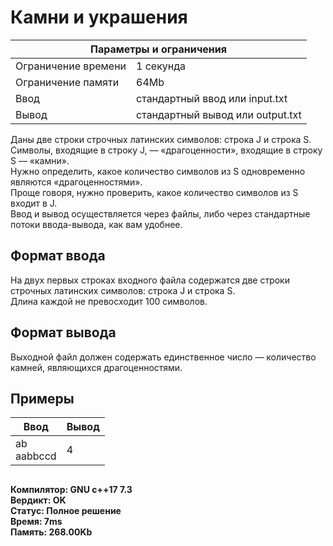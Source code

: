 <!DOCTYPE html>
  <head>
      <h1> Камни и украшения </h1>
  </head>
  <body>
		<table>
    	<thead>
				<tr>
					<th colspan="2"> Параметры и ограничения </th>
				</tr>
    	</thead>
    	<tbody>
				<tr>
					<td> Ограничение времени </td>
					<td> 1 секунда </td>
        </tr>
				<tr>
					<td> Ограничение памяти </td>
					<td> 64Mb </td>
        </tr>
				<tr>
					<td> Ввод	</td>
					<td> стандартный ввод или input.txt </td>
        </tr>
				<tr>
					<td> Вывод </td>
					<td> стандартный вывод или output.txt </td>
        </tr>
    	</tbody>
		</table>
	  <p> 
			Даны две строки строчных латинских символов: строка J и строка S. <br>
    	Символы, входящие в строку J, — «драгоценности», входящие в строку S — «камни». <br>
   		Нужно определить, какое количество символов из S одновременно являются «драгоценностями». <br>
    	Проще говоря, нужно проверить, какое количество символов из S входит в J. <br>
    	Ввод и вывод осуществляется через файлы, либо через стандартные потоки ввода-вывода, как вам удобнее. 
		</p>
		<h2> Формат ввода </h2>
		<p> 
			На двух первых строках входного файла содержатся две строки строчных латинских символов: строка J и строка S. <br>
			Длина каждой не превосходит 100 символов.
		</p>
		<h2> Формат вывода </h2>
		<p> 
			Выходной файл должен содержать единственное число — количество камней, являющихся драгоценностями. 
		</p>
		<h2> Примеры </h2>
		<table>
    	<thead>
				<tr>
					<th> Ввод </th> <th> Вывод </th>
				</tr>
    	</thead>
    	<tbody>
				<tr>
					<td> ab <br> aabbccd </td>
					<td> 4 </td>
        </tr>
    	</tbody>
		</table>
		<h2>
		</h2>
		<p><b> 
			Компилятор: GNU c++17 7.3 <br>
			Вердикт: OK <br>
			Статус: Полное решение <br>
			Время: 7ms <br>
			Память: 268.00Kb 
		</b></p>
  </body>
</html>	
